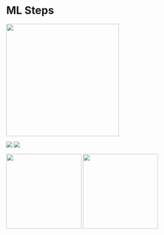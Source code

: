 # ML Steps

<img src="https://i.imgur.com/j8tBtXn.png" height="300" />

![](https://i.imgur.com/KjjyT4G.png) ![](https://i.imgur.com/nQ7LwAv.png)

<img src="https://i.imgur.com/KjjyT4G.png" height="200" />
<img src="https://i.imgur.com/nQ7LwAv.png" height="200" />
